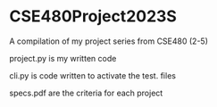 # CSE480Project2023S
A compilation of my project series from CSE480 (2-5)

project.py is my written code

cli.py is code written to activate the test. files

specs.pdf are the criteria for each project
